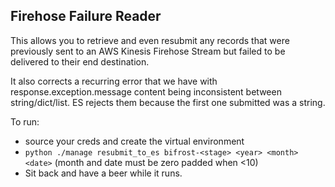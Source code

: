 
## Firehose Failure Reader

This allows you to retrieve and even resubmit any records that were previously sent to an AWS Kinesis Firehose Stream but failed to be delivered to their end destination.

It also corrects a recurring error that we have with response.exception.message content being inconsistent between string/dict/list. ES rejects them because the first one submitted was a string.

To run:
- source your creds and create the virtual environment
- `python ./manage resubmit_to_es bifrost-<stage> <year> <month> <date>` (month and date must be zero padded when <10)
- Sit back and have a beer while it runs.
